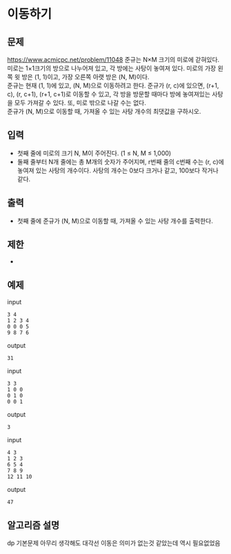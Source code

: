 # 이동하기

## 문제

https://www.acmicpc.net/problem/11048
준규는 N×M 크기의 미로에 갇혀있다. 미로는 1×1크기의 방으로 나누어져 있고, 각 방에는 사탕이 놓여져 있다. 미로의 가장 왼쪽 윗 방은 (1, 1)이고, 가장 오른쪽 아랫 방은 (N, M)이다.  
준규는 현재 (1, 1)에 있고, (N, M)으로 이동하려고 한다. 준규가 (r, c)에 있으면, (r+1, c), (r, c+1), (r+1, c+1)로 이동할 수 있고, 각 방을 방문할 때마다 방에 놓여져있는 사탕을 모두 가져갈 수 있다. 또, 미로 밖으로 나갈 수는 없다.  
준규가 (N, M)으로 이동할 때, 가져올 수 있는 사탕 개수의 최댓값을 구하시오.  

## 입력

- 첫째 줄에 미로의 크기 N, M이 주어진다. (1 ≤ N, M ≤ 1,000)
- 둘째 줄부터 N개 줄에는 총 M개의 숫자가 주어지며, r번째 줄의 c번째 수는 (r, c)에 놓여져 있는 사탕의 개수이다. 사탕의 개수는 0보다 크거나 같고, 100보다 작거나 같다.


## 출력

- 첫째 줄에 준규가 (N, M)으로 이동할 때, 가져올 수 있는 사탕 개수를 출력한다.

## 제한 

- 

## 예제

input
``` 
3 4
1 2 3 4
0 0 0 5
9 8 7 6
```
output
``` 
31
```

input
``` 
3 3
1 0 0
0 1 0
0 0 1
```
output
``` 
3
```

input
``` 
4 3
1 2 3
6 5 4
7 8 9
12 11 10
```
output
``` 
47
```

## 알고리즘 설명

dp 기본문제
아무리 생각해도 대각선 이동은 의미가 없는것 같았는데 역시 필요없었음